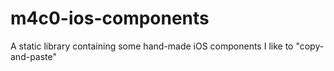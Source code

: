 m4c0-ios-components
===================

A static library containing some hand-made iOS components I like to "copy-and-paste"
